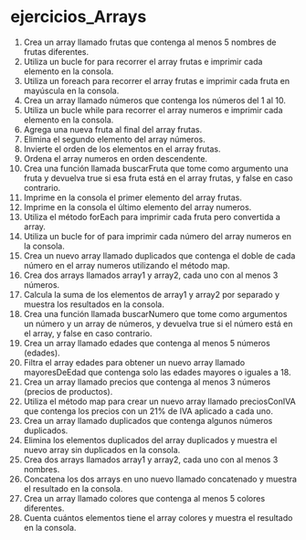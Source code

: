 # ejercicios_Arrays
1. Crea un array llamado frutas que contenga al menos 5 nombres de frutas diferentes.
2. Utiliza un bucle for para recorrer el array frutas e imprimir cada elemento en la consola.
3. Utiliza un foreach para recorrer el array frutas e imprimir cada fruta en mayúscula en la
consola.
4. Crea un array llamado números que contenga los números del 1 al 10.
5. Utiliza un bucle while para recorrer el array numeros e imprimir cada elemento en la
consola.
6. Agrega una nueva fruta al final del array frutas.
7. Elimina el segundo elemento del array números.
8. Invierte el orden de los elementos en el array frutas.
9. Ordena el array numeros en orden descendente.
10. Crea una función llamada buscarFruta que tome como argumento una fruta y devuelva
true si esa fruta está en el array frutas, y false en caso contrario.
11. Imprime en la consola el primer elemento del array frutas.
12. Imprime en la consola el último elemento del array numeros.
13. Utiliza el método forEach para imprimir cada fruta pero convertida a array.
14. Utiliza un bucle for of para imprimir cada número del array numeros en la consola.
15. Crea un nuevo array llamado duplicados que contenga el doble de cada número en el array
numeros utilizando el método map.
16. Crea dos arrays llamados array1 y array2, cada uno con al menos 3 números.
17. Calcula la suma de los elementos de array1 y array2 por separado y muestra los resultados
en la consola.
18. Crea una función llamada buscarNumero que tome como argumentos un número y un
array de números, y devuelva true si el número está en el array, y false en caso contrario.
19. Crea un array llamado edades que contenga al menos 5 números (edades).
20. Filtra el array edades para obtener un nuevo array llamado mayoresDeEdad que contenga
solo las edades mayores o iguales a 18.
21. Crea un array llamado precios que contenga al menos 3 números (precios de productos).
22. Utiliza el método map para crear un nuevo array llamado preciosConIVA que contenga los
precios con un 21% de IVA aplicado a cada uno.
23. Crea un array llamado duplicados que contenga algunos números duplicados.
24. Elimina los elementos duplicados del array duplicados y muestra el nuevo array sin
duplicados en la consola.
25. Crea dos arrays llamados array1 y array2, cada uno con al menos 3 nombres.
26. Concatena los dos arrays en uno nuevo llamado concatenado y muestra el resultado en la
consola.
27. Crea un array llamado colores que contenga al menos 5 colores diferentes.
28. Cuenta cuántos elementos tiene el array colores y muestra el resultado en la consola.
